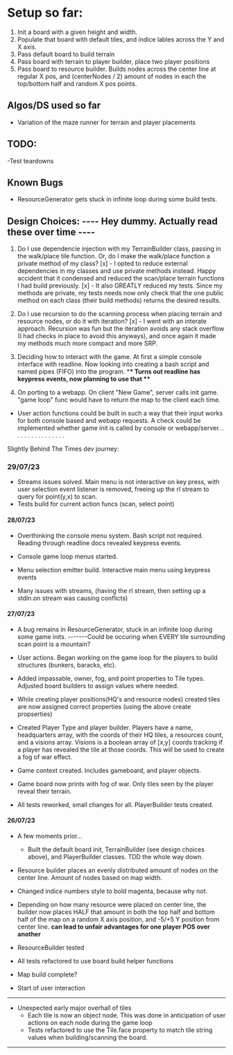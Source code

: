 # Setup so far:

1. Init a board with a given height and width.
2. Populate that board with default tiles, and indice lables across the Y and X axis.
3. Pass default board to build terrain
4. Pass board with terrain to player builder, place two player positions
5. Pass board to resource builder. Builds nodes across the center line at regular X pos, and (centerNodes / 2) amount of nodes in each the top/bottom half and random X pos points.

## Algos/DS used so far

- Variation of the maze runner for terrain and player placements

## TODO:

-Test teardowns

## Known Bugs

- ResourceGenerator gets stuck in infinite loop during some build tests.

## Design Choices: ---- Hey dummy. Actually read these over time ----

1. Do I use dependencie injection with my TerrainBuilder class, passing in the walk/place tile function. Or, do I make the walk/place function a private method of my class?
   [x] - I opted to reduce external dependencies in my classes and use private methods instead. Happy accident that it condensed and reduced the scan/place terrain functions I had build previously.
   [x] - It also GREATLY reduced my tests. Since my methods are private, my tests needs now only check that the one public method on each class (their build methods) returns the desired results.

2. Do I use recursion to do the scanning process when placing terrain and resource nodes, or do it with iteration?
   [x] - I went with an interate approach. Recursion was fun but the iteration avoids any stack overflow (I had checks in place to avoid this anyways), and once again it made my methods much more compact and more SRP.

3. Deciding how to interact with the game. At first a simple console interface with readline. Now looking into creating a bash script and named pipes (FIFO) into the program. \***\* Turns out readline has keypress events, now planning to use that \*\***

4. On porting to a webapp. On client "New Game", server calls init game. "game loop" func would have to return the map to the client each time.

- User action functions could be built in such a way that their input works for both console based and webapp requests. A check could be implemented whether game init is called by console or webapp/server.
  .
  .
  .
  .
  .
  .
  .
  .
  .
  .
  .
  .
  .
  .
  .

Slightly Behind The Times dev journey:

### 29/07/23

- Streams issues solved. Main menu is not interactive on key press, with user selection event listener is removed, freeing up the rl stream to query for point(y,x) to scan.
- Tests build for current action funcs (scan, select point)

#### 28/07/23

- Overthinking the console menu system. Bash script not required. Reading through readline docs revealed keypress events.

- Console game loop menus started.

- Menu selection emitter build. Interactive main menu using keypress events
- Many issues with streams, (having the rl stream, then setting up a stdin.on stream was causing conflicts)

#### 27/07/23

- A bug remains in ResourceGenerator, stuck in an infinite loop during some game inits.
  -------Could be occuring when EVERY tile surrounding scan point is a mountain?

- User actions. Began working on the game loop for the players to build structures (bunkers, baracks, etc).

- Added impassable, owner, fog, and point properties to Tile types. Adjusted board builders to assign values where needed.

- While creating player positions(HQ's and resource nodes) created tiles are now assigned correct properties (using the above create propserties)

- Created Player Type and player builder. Players have a name, headquarters array, with the coords of their HQ tiles, a resources count, and a visions array. Visions is a boolean array of [x,y] coords tracking if a player has revealed the tile at those coords. This will be used to create a fog of war effect.

- Game context created. Includes gameboard, and player objects.
- Game board now prints with fog of war. Only tiles seen by the player reveal their terrain.

- All tests reworked, small changes for all. PlayerBuilder tests created.

#### 26/07/23

- A few moments prior...

  - Built the default board init, TerrainBuilder (see design choices above), and PlayerBuilder classes. TDD the whole way down.

- Resource builder places an evenly distributed amount of nodes on the center line. Amount of nodes based on map width.
- Changed indice numbers style to bold magenta, because why not.
- Depending on how many resource were placed on center line, the builder now places HALF that amount in both the top half and bottom half
  of the map on a random X axis position, and -5/+5 Y position from center line. **can lead to unfair advantages for one player POS over another**
- ResourceBuilder tested
- All tests refactored to use board build helper functions
- Map build complete?
- Start of user interaction

---

- Unexpected early major overhall of tiles
  - Each tile is now an object node. This was done in anticipation of user actions on each node during the game loop
  - Tests refactored to use the Tile.face property to match tile string values when building/scanning the board.

---
